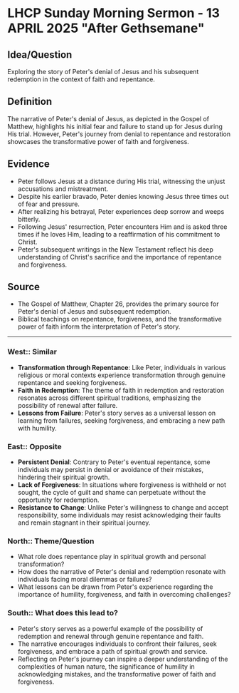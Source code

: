 # LHCP Sunday Morning Sermon - 13 APRIL 2025 "After Gethsemane"

## Idea/Question

Exploring the story of Peter's denial of Jesus and his subsequent redemption in the context of faith and repentance.

## Definition

The narrative of Peter's denial of Jesus, as depicted in the Gospel of Matthew, highlights his initial fear and failure to stand up for Jesus during His trial. However, Peter's journey from denial to repentance and restoration showcases the transformative power of faith and forgiveness.

## Evidence

- Peter follows Jesus at a distance during His trial, witnessing the unjust accusations and mistreatment.
- Despite his earlier bravado, Peter denies knowing Jesus three times out of fear and pressure.
- After realizing his betrayal, Peter experiences deep sorrow and weeps bitterly.
- Following Jesus' resurrection, Peter encounters Him and is asked three times if he loves Him, leading to a reaffirmation of his commitment to Christ.
- Peter's subsequent writings in the New Testament reflect his deep understanding of Christ's sacrifice and the importance of repentance and forgiveness.

## Source

- The Gospel of Matthew, Chapter 26, provides the primary source for Peter's denial of Jesus and subsequent redemption.
- Biblical teachings on repentance, forgiveness, and the transformative power of faith inform the interpretation of Peter's story.

___

### West:: Similar

- **Transformation through Repentance**: Like Peter, individuals in various religious or moral contexts experience transformation through genuine repentance and seeking forgiveness.
- **Faith in Redemption**: The theme of faith in redemption and restoration resonates across different spiritual traditions, emphasizing the possibility of renewal after failure.
- **Lessons from Failure**: Peter's story serves as a universal lesson on learning from failures, seeking forgiveness, and embracing a new path with humility.

### East:: Opposite

- **Persistent Denial**: Contrary to Peter's eventual repentance, some individuals may persist in denial or avoidance of their mistakes, hindering their spiritual growth.
- **Lack of Forgiveness**: In situations where forgiveness is withheld or not sought, the cycle of guilt and shame can perpetuate without the opportunity for redemption.
- **Resistance to Change**: Unlike Peter's willingness to change and accept responsibility, some individuals may resist acknowledging their faults and remain stagnant in their spiritual journey.

### North:: Theme/Question

- What role does repentance play in spiritual growth and personal transformation?
- How does the narrative of Peter's denial and redemption resonate with individuals facing moral dilemmas or failures?
- What lessons can be drawn from Peter's experience regarding the importance of humility, forgiveness, and faith in overcoming challenges?

### South:: What does this lead to?

- Peter's story serves as a powerful example of the possibility of redemption and renewal through genuine repentance and faith.
- The narrative encourages individuals to confront their failures, seek forgiveness, and embrace a path of spiritual growth and service.
- Reflecting on Peter's journey can inspire a deeper understanding of the complexities of human nature, the significance of humility in acknowledging mistakes, and the transformative power of faith and forgiveness.
